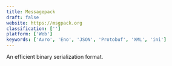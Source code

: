 ```yaml
---
title: Messagepack
draft: false 
website: https://msgpack.org
classification: ['']
platform: ['Web']
keywords: ['Avro', 'Eno', 'JSON', 'Protobuf', 'XML', 'ini']
---
```

An efficient binary serialization format.